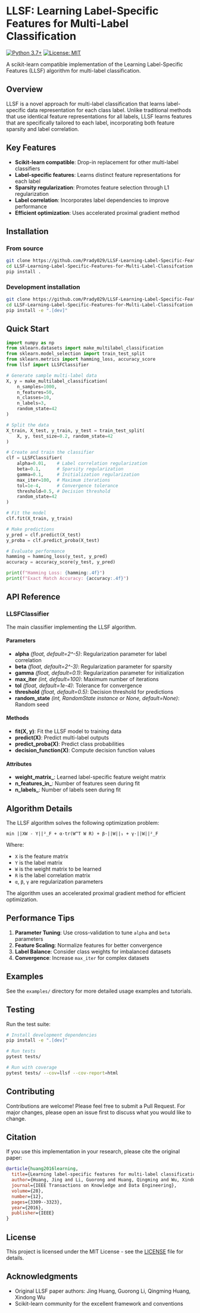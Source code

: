 
# LLSF: Learning Label-Specific Features for Multi-Label Classification

[![Python 3.7+](https://img.shields.io/badge/python-3.7+-blue.svg)](https://www.python.org/downloads/)
[![License: MIT](https://img.shields.io/badge/License-MIT-yellow.svg)](https://opensource.org/licenses/MIT)

A scikit-learn compatible implementation of the Learning Label-Specific Features (LLSF) algorithm for multi-label classification.

## Overview

LLSF is a novel approach for multi-label classification that learns label-specific data representation for each class label. Unlike traditional methods that use identical feature representations for all labels, LLSF learns features that are specifically tailored to each label, incorporating both feature sparsity and label correlation.

## Key Features

- **Scikit-learn compatible**: Drop-in replacement for other multi-label classifiers
- **Label-specific features**: Learns distinct feature representations for each label
- **Sparsity regularization**: Promotes feature selection through L1 regularization
- **Label correlation**: Incorporates label dependencies to improve performance
- **Efficient optimization**: Uses accelerated proximal gradient method

## Installation

### From source

```bash
git clone https://github.com/Prady029/LLSF-Learning-Label-Specific-Features-for-Multi-Label-Classifcation.git
cd LLSF-Learning-Label-Specific-Features-for-Multi-Label-Classifcation
pip install .
```

### Development installation

```bash
git clone https://github.com/Prady029/LLSF-Learning-Label-Specific-Features-for-Multi-Label-Classifcation.git
cd LLSF-Learning-Label-Specific-Features-for-Multi-Label-Classifcation
pip install -e ".[dev]"
```

## Quick Start

```python
import numpy as np
from sklearn.datasets import make_multilabel_classification
from sklearn.model_selection import train_test_split
from sklearn.metrics import hamming_loss, accuracy_score
from llsf import LLSFClassifier

# Generate sample multi-label data
X, y = make_multilabel_classification(
    n_samples=1000, 
    n_features=50, 
    n_classes=10,
    n_labels=3,
    random_state=42
)

# Split the data
X_train, X_test, y_train, y_test = train_test_split(
    X, y, test_size=0.2, random_state=42
)

# Create and train the classifier
clf = LLSFClassifier(
    alpha=0.01,    # Label correlation regularization
    beta=0.1,      # Sparsity regularization
    gamma=0.1,     # Initialization regularization
    max_iter=100,  # Maximum iterations
    tol=1e-4,      # Convergence tolerance
    threshold=0.5, # Decision threshold
    random_state=42
)

# Fit the model
clf.fit(X_train, y_train)

# Make predictions
y_pred = clf.predict(X_test)
y_proba = clf.predict_proba(X_test)

# Evaluate performance
hamming = hamming_loss(y_test, y_pred)
accuracy = accuracy_score(y_test, y_pred)

print(f"Hamming Loss: {hamming:.4f}")
print(f"Exact Match Accuracy: {accuracy:.4f}")
```

## API Reference

### LLSFClassifier

The main classifier implementing the LLSF algorithm.

#### Parameters

- **alpha** *(float, default=2^-5)*: Regularization parameter for label correlation
- **beta** *(float, default=2^-3)*: Regularization parameter for sparsity  
- **gamma** *(float, default=0.1)*: Regularization parameter for initialization
- **max_iter** *(int, default=100)*: Maximum number of iterations
- **tol** *(float, default=1e-4)*: Tolerance for convergence
- **threshold** *(float, default=0.5)*: Decision threshold for predictions
- **random_state** *(int, RandomState instance or None, default=None)*: Random seed

#### Methods

- **fit(X, y)**: Fit the LLSF model to training data
- **predict(X)**: Predict multi-label outputs  
- **predict_proba(X)**: Predict class probabilities
- **decision_function(X)**: Compute decision function values

#### Attributes

- **weight_matrix_**: Learned label-specific feature weight matrix
- **n_features_in_**: Number of features seen during fit
- **n_labels_**: Number of labels seen during fit

## Algorithm Details

The LLSF algorithm solves the following optimization problem:

```
min ||XW - Y||²_F + α·tr(W^T W R) + β·||W||₁ + γ·||W||²_F
```

Where:
- `X` is the feature matrix
- `Y` is the label matrix  
- `W` is the weight matrix to be learned
- `R` is the label correlation matrix
- `α`, `β`, `γ` are regularization parameters

The algorithm uses an accelerated proximal gradient method for efficient optimization.

## Performance Tips

1. **Parameter Tuning**: Use cross-validation to tune `alpha` and `beta` parameters
2. **Feature Scaling**: Normalize features for better convergence
3. **Label Balance**: Consider class weights for imbalanced datasets
4. **Convergence**: Increase `max_iter` for complex datasets

## Examples

See the `examples/` directory for more detailed usage examples and tutorials.

## Testing

Run the test suite:

```bash
# Install development dependencies
pip install -e ".[dev]"

# Run tests
pytest tests/

# Run with coverage
pytest tests/ --cov=llsf --cov-report=html
```

## Contributing

Contributions are welcome! Please feel free to submit a Pull Request. For major changes, please open an issue first to discuss what you would like to change.

## Citation

If you use this implementation in your research, please cite the original paper:

```bibtex
@article{huang2016learning,
  title={Learning label-specific features for multi-label classification},
  author={Huang, Jing and Li, Guorong and Huang, Qingming and Wu, Xindong},
  journal={IEEE Transactions on Knowledge and Data Engineering},
  volume={28},
  number={12},
  pages={3309--3323},
  year={2016},
  publisher={IEEE}
}
```

## License

This project is licensed under the MIT License - see the [LICENSE](LICENSE) file for details.

## Acknowledgments

- Original LLSF paper authors: Jing Huang, Guorong Li, Qingming Huang, Xindong Wu
- Scikit-learn community for the excellent framework and conventions
